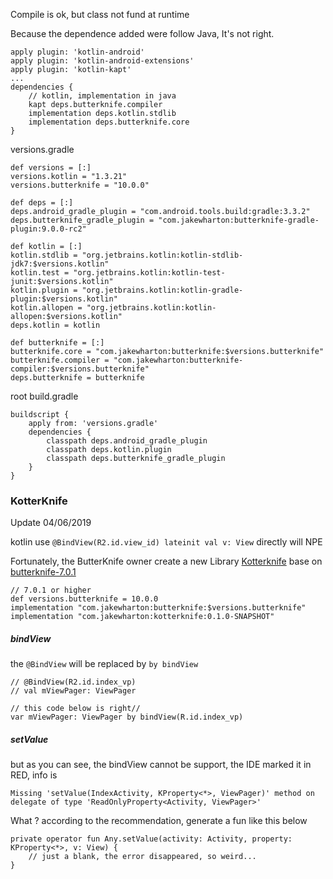 Compile is ok, but class not fund at runtime

Because the dependence added were follow Java, It's not right.

```
apply plugin: 'kotlin-android'
apply plugin: 'kotlin-android-extensions'
apply plugin: 'kotlin-kapt'
...
dependencies {
    // kotlin, implementation in java
    kapt deps.butterknife.compiler
    implementation deps.kotlin.stdlib
    implementation deps.butterknife.core
}
```
versions.gradle
```
def versions = [:]
versions.kotlin = "1.3.21"
versions.butterknife = "10.0.0"

def deps = [:]
deps.android_gradle_plugin = "com.android.tools.build:gradle:3.3.2"
deps.butterknife_gradle_plugin = "com.jakewharton:butterknife-gradle-plugin:9.0.0-rc2"

def kotlin = [:]
kotlin.stdlib = "org.jetbrains.kotlin:kotlin-stdlib-jdk7:$versions.kotlin"
kotlin.test = "org.jetbrains.kotlin:kotlin-test-junit:$versions.kotlin"
kotlin.plugin = "org.jetbrains.kotlin:kotlin-gradle-plugin:$versions.kotlin"
kotlin.allopen = "org.jetbrains.kotlin:kotlin-allopen:$versions.kotlin"
deps.kotlin = kotlin

def butterknife = [:]
butterknife.core = "com.jakewharton:butterknife:$versions.butterknife"
butterknife.compiler = "com.jakewharton:butterknife-compiler:$versions.butterknife"
deps.butterknife = butterknife
```

root build.gradle
```
buildscript {
    apply from: 'versions.gradle'
    dependencies {
        classpath deps.android_gradle_plugin
        classpath deps.kotlin.plugin
        classpath deps.butterknife_gradle_plugin
    }
}
```

### KotterKnife
Update 04/06/2019

kotlin use `@BindView(R2.id.view_id) lateinit val v: View` directly will NPE

Fortunately, the ButterKnife owner create a new Library [Kotterknife](https://github.com/JakeWharton/kotterknife) base on [butterknife-7.0.1](https://github.com/JakeWharton/butterknife)

```
// 7.0.1 or higher
def versions.butterknife = 10.0.0
implementation "com.jakewharton:butterknife:$versions.butterknife"
implementation "com.jakewharton:kotterknife:0.1.0-SNAPSHOT"
```

##### bindView
the `@BindView` will be replaced by `by bindView`
```
// @BindView(R2.id.index_vp)
// val mViewPager: ViewPager

// this code below is right//
var mViewPager: ViewPager by bindView(R.id.index_vp)
```
##### setValue
but as you can see, the bindView cannot be support, the IDE marked it in RED, info is
```
Missing 'setValue(IndexActivity, KProperty<*>, ViewPager)' method on delegate of type 'ReadOnlyProperty<Activity, ViewPager>'
```

What ?
according to the recommendation, generate a fun like this below
```
private operator fun Any.setValue(activity: Activity, property: KProperty<*>, v: View) {
    // just a blank, the error disappeared, so weird...
}
```
